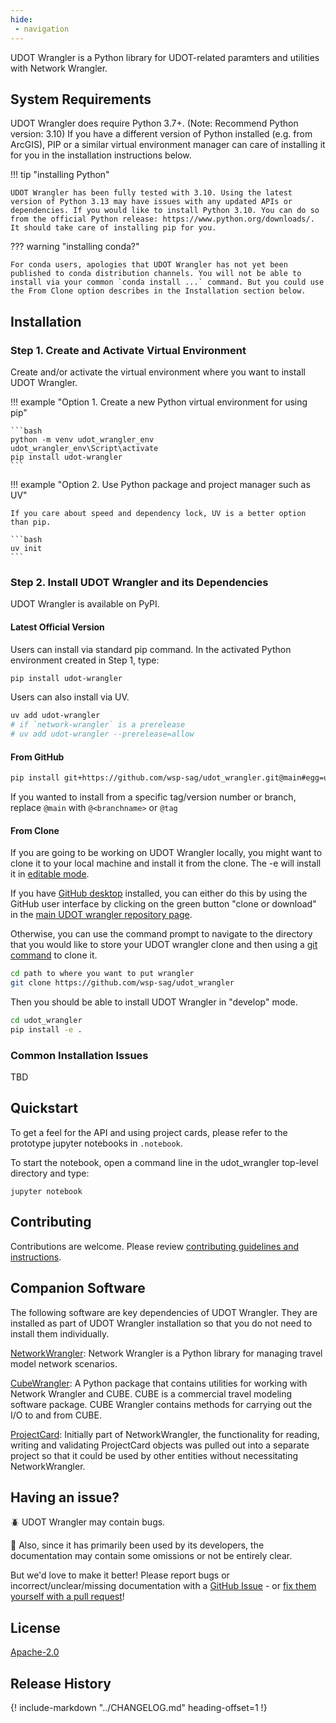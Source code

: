 ```yaml
---
hide:
 - navigation
---
```


UDOT Wrangler is a Python library for UDOT-related paramters and utilities with Network Wrangler.

## System Requirements

UDOT Wrangler does require Python 3.7+. (Note: Recommend Python version: 3.10) If you have a different version of Python installed (e.g. from ArcGIS), PIP or a similar virtual environment manager can care of installing it for you in the installation instructions below.

!!! tip "installing Python"

    UDOT Wrangler has been fully tested with 3.10. Using the latest version of Python 3.13 may have issues with any updated APIs or dependencies. If you would like to install Python 3.10. You can do so from the official Python release: https://www.python.org/downloads/. It should take care of installing pip for you.

??? warning "installing conda?"

    For conda users, apologies that UDOT Wrangler has not yet been published to conda distribution channels. You will not be able to install via your common `conda install ...` command. But you could use the From Clone option describes in the Installation section below.

## Installation

### Step 1. Create and Activate Virtual Environment

Create and/or activate the virtual environment where you want to install UDOT Wrangler.

!!! example "Option 1. Create a new Python virtual environment for using pip"

    ```bash
    python -m venv udot_wrangler_env
    udot_wrangler_env\Script\activate
    pip install udot-wrangler
    ```

!!! example "Option 2. Use Python package and project manager such as UV"

    If you care about speed and dependency lock, UV is a better option than pip.

    ```bash
    uv init
    ```

### Step 2. Install UDOT Wrangler and its Dependencies
UDOT Wrangler is available on PyPI.

#### Latest Official Version
Users can install via standard pip command. In the activated Python environment created in Step 1, type:
```bash
pip install udot-wrangler
```

Users can also install via UV.
```bash
uv add udot-wrangler
# if `network-wrangler` is a prerelease
# uv add udot-wrangler --prerelease=allow
```

#### From GitHub
```bash
pip install git+https://github.com/wsp-sag/udot_wrangler.git@main#egg=udot_wrangler
```

If you wanted to install from a specific tag/version number or branch, replace `@main` with `@<branchname>`  or `@tag`

#### From Clone

If you are going to be working on UDOT Wrangler locally, you might want to clone it to your local machine and install it from the clone.  The -e will install it in [editable mode](https://pip.pypa.io/en/stable/reference/pip_install/?highlight=editable#editable-installs).

If you have [GitHub desktop](https://desktop.github.com/) installed, you can either do this by using the GitHub user interface by clicking on the green button "clone or download" in the [main UDOT wrangler repository page](https://github.com/wsp-sag/udot_wrangler).

Otherwise, you can use the command prompt to navigate to the directory that you would like to store your UDOT wrangler clone and then using a [git command](https://git-scm.com/downloads) to clone it.

```bash
cd path to where you want to put wrangler
git clone https://github.com/wsp-sag/udot_wrangler
```

Then you should be able to install UDOT Wrangler in "develop" mode.

```bash
cd udot_wrangler
pip install -e .
```

### Common Installation Issues
TBD

## Quickstart

To get a feel for the API and using project cards, please refer to the prototype jupyter notebooks in `.notebook`.

To start the notebook, open a command line in the udot_wrangler top-level directory and type:

`jupyter notebook`

## Contributing

Contributions are welcome. Please review [contributing guidelines and instructions](development.md).

## Companion Software
The following software are key dependencies of UDOT Wrangler. They are installed as part of UDOT Wrangler installation so that you do not need to install them individually.

[NetworkWrangler](https://network-wrangler.github.io/network_wrangler): Network Wrangler is a Python library for managing travel model network scenarios.

[CubeWrangler](https://network-wrangler.github.io/cube_wrangler): A Python package that contains utilities for working with Network Wrangler and CUBE. CUBE is a commercial travel modeling software package. CUBE Wrangler contains methods for carrying out the I/O to and from CUBE.

[ProjectCard](https://network-wrnagler.github.io/projectcard): Initially part of NetworkWrangler, the functionality for reading, writing and validating ProjectCard objects was pulled out into a separate project so that it could be used by other entities without necessitating NetworkWrangler.

## Having an issue?

🪲 UDOT Wrangler may contain bugs.

🤔 Also, since it has primarily been used by its developers, the documentation may contain some omissions or not be entirely clear.

But we'd love to make it better! Please report bugs or incorrect/unclear/missing documentation with a [GitHub Issue](https://github.com/wsp-sag/udot_wrangler/issues) -  or [fix them yourself with a pull request](development.md)!

## License

[Apache-2.0](https://choosealicense.com/licenses/apache-2.0/)

## Release History

{!
    include-markdown "../CHANGELOG.md"
    heading-offset=1
!}
